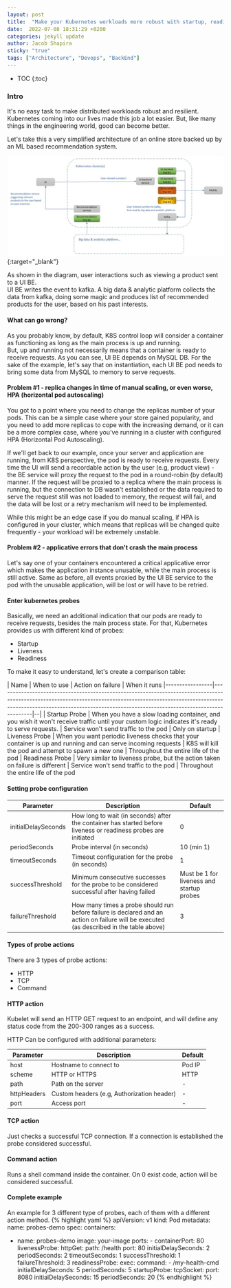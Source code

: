 ```yaml
---
layout: post
title:  "Make your Kubernetes workloads more robust with startup, readiness and liveness probes" 
date:  2022-07-08 18:31:29 +0200
categories: jekyll update
author: Jacob Shapira
sticky: "true"
tags: ["Architecture", "Devops", "BackEnd"]
---
```


* TOC
{:toc}

### Intro
It's no easy task to make distributed workloads robust and resilient.
Kubernetes coming into our lives made this job a lot easier.
But, like many things in the engineering world, good can become better.  

Let's take this a very simplified architecture of an online store backed up by an
ML based recommendation system.

[![Simplified Online Store](/assets/post-images/2022-07-07-liveness-probe/liveness-probe-arch1.JPG)](/assets/post-images/2022-07-07-liveness-probe/liveness-probe-arch1.JPG){:target="_blank"}

As shown in the diagram, user interactions such as viewing a product sent to a UI BE.  
UI BE writes the event to kafka.
A big data & analytic platform collects the data from kafka, doing some magic and produces list of recommended 
products for the user, based on his past interests.

#### What can go wrong?
As you probably know, by default, K8S control loop will consider a container as functioning as long as the main process is up and running.  
But, up and running not necessarily means that a container is ready to receive requests.
As you can see, UI BE depends on MySQL DB. For the sake of the example, let's say that on instantiation,
each UI BE pod needs to bring some data from MySQL to memory to serve requests.

#### Problem #1 - replica changes in time of manual scaling, or even worse, HPA (horizontal pod autoscaling)
You got to a point where you need to change the replicas number of your pods.
This can be a simple case where your store gained popularity, and you need to add more replicas to cope with the increasing demand,
or it can be a more complex case, where you've running in a cluster with configured HPA (Horizontal Pod Autoscaling).  

If we'll get back to our example, once your server and application are running, from K8S perspective, the pod is ready to receive requests.
Every time the UI will send a recordable action by the user (e.g, product view) - the BE service will proxy the request to the pod
in a round-robin (by default) manner. If the request will be proxied to a replica where the main process is running, but the connection to DB 
wasn't established or the data required to serve the request still was not loaded to memory, the request will fail, and the data will be lost
or a retry mechanism will need to be implemented.

While this might be an edge case if you do manual scaling,
if HPA is configured in your cluster, which means that replicas will be changed quite frequently - your workload will be extremely unstable.


#### Problem #2 - applicative errors that don't crash the main process
Let's say one of your containers encountered a critical applicative error which makes the application instance unusable, while the main
process is still active.
Same as before, all events proxied by the UI BE service to the pod with the unusable application, will be lost or will have to be retried.

#### Enter kubernetes probes
Basically, we need an additional indication that our pods are ready to receive requests, besides the main process state.
For that, Kubernetes provides us with different kind of probes:

* Startup
* Liveness
* Readiness

To make it easy to understand, let's create a comparison table:

| Name            | When to use    | Action on failure | When it runs
|-----------------|------------------------------------------------------------------------------------------------------------------------------------------------------------------------------------------------------------------------------------------------------|--|
| Startup Probe   | When you have a slow loading container, and you wish it won't receive traffic until your custom logic indicates it's ready to serve requests. | Service won't send traffic to the pod | Only on startup
| Liveness Probe  | When you want periodic liveness checks that your container is up and running and can serve incoming requests   | K8S will kill the pod and attempt to spawn a new one | Throughout the entire life of the pod 
| Readiness Probe | Very similar to liveness probe, but the action taken on failure is different | Service won't send traffic to the pod | Throughout the entire life of the pod


#### Setting probe configuration

| Parameter | Description    | Default |
|-----------|----------------------------------------------------------------------------------------------------|--|
| initialDelaySeconds  | How long to wait (in seconds) after the container has started before liveness or readiness probes are initiated | 0 |
| periodSeconds    | Probe interval (in seconds)      | 10  (min 1) |
| timeoutSeconds  | Timeout configuration for the probe  (in seconds)       | 1 |
| successThreshold    |   Minimum consecutive successes for the probe to be considered successful after having failed    | Must be 1 for liveness and startup probes |
| failureThreshold  | How many times a probe should run before failure is declared and an action on failure will be executed (as described in the table above)   | 3 |

#### Types of probe actions
There are 3 types of probe actions:

* HTTP
* TCP
* Command


#### HTTP action

Kubelet will send an HTTP GET request to an endpoint, and will define any status code from the 200-300 ranges as a success.

HTTP Can be configured with additional parameters:

| Parameter | Description    | Default |
|-----------|----------------------------------------------------------------------------------------------------|--|
| host  | Hostname to connect to | Pod IP |
| scheme | HTTP or HTTPS  | HTTP |
| path  | Path on the server | - |
| httpHeaders  |  Custom headers (e.g, Authorization header)  | - |
| port | Access port | - |

#### TCP action
Just checks a successful TCP connection. If a connection is established the probe considered successful.

#### Command action
Runs a shell command inside the container. On 0 exist code, action will be considered successful.

#### Complete example
An example for 3 different type of probes, each of them with a different action method.
{% highlight yaml %}
apiVersion: v1 
kind: Pod 
metadata: 
  name: probes-demo
spec: 
  containers: 
  - name: probes-demo 
    image: your-image 
    ports: 
        - containerPort: 80 
    livenessProbe: 
      httpGet: 
        path: /health
        port: 80 
      initialDelaySeconds: 2
      periodSeconds: 2
      timeoutSeconds: 1
      successThreshold: 1
      failureThreshold: 3
    readinessProbe:
     exec:
       command:
        - /my-health-cmd
     initialDelaySeconds: 5
     periodSeconds: 5
    startupProbe:
      tcpSocket:
        port: 8080
      initialDelaySeconds: 15
      periodSeconds: 20
{% endhighlight %}